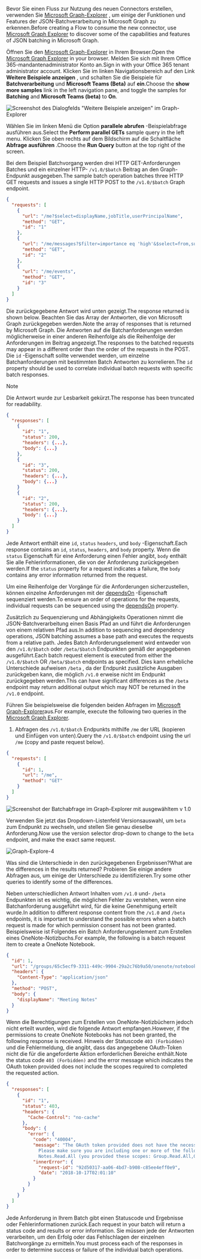 <!-- markdownlint-disable MD002 MD041 -->

<span data-ttu-id="5630d-101">Bevor Sie einen Fluss zur Nutzung des neuen Connectors erstellen, verwenden Sie [Microsoft Graph-Explorer](https://developer.microsoft.com/graph/graph-explorer) , um einige der Funktionen und Features der JSON-Batchverarbeitung in Microsoft Graph zu erkennen.</span><span class="sxs-lookup"><span data-stu-id="5630d-101">Before creating a Flow to consume the new connector, use [Microsoft Graph Explorer](https://developer.microsoft.com/graph/graph-explorer) to discover some of the capabilities and features of JSON batching in Microsoft Graph.</span></span>

<span data-ttu-id="5630d-102">Öffnen Sie den [Microsoft Graph-Explorer](https://developer.microsoft.com/graph/graph-explorer) in Ihrem Browser.</span><span class="sxs-lookup"><span data-stu-id="5630d-102">Open the [Microsoft Graph Explorer](https://developer.microsoft.com/graph/graph-explorer) in your browser.</span></span> <span data-ttu-id="5630d-103">Melden Sie sich mit Ihrem Office 365-mandantenadministrator Konto an.</span><span class="sxs-lookup"><span data-stu-id="5630d-103">Sign in with your Office 365 tenant administrator account.</span></span> <span data-ttu-id="5630d-104">Klicken Sie im linken Navigationsbereich auf den Link **Weitere Beispiele anzeigen** , und schalten Sie die Beispiele für **Batchverarbeitung** und **Microsoft Teams (Beta)** auf **ein**.</span><span class="sxs-lookup"><span data-stu-id="5630d-104">Choose the **show more samples** link in the left navigation pane, and toggle the samples for **Batching** and **Microsoft Teams (beta)** to **On**.</span></span>

![Screenshot des Dialogfelds "Weitere Beispiele anzeigen" im Graph-Explorer](./images/graph-explore1.png)

<span data-ttu-id="5630d-106">Wählen Sie im linken Menü die Option **parallele abrufen** -Beispielabfrage ausführen aus.</span><span class="sxs-lookup"><span data-stu-id="5630d-106">Select the **Perform parallel GETs** sample query in the left menu.</span></span> <span data-ttu-id="5630d-107">Klicken Sie oben rechts auf dem Bildschirm auf die Schaltfläche **Abfrage ausführen** .</span><span class="sxs-lookup"><span data-stu-id="5630d-107">Choose the **Run Query** button at the top right of the screen.</span></span>

<span data-ttu-id="5630d-108">Bei dem Beispiel Batchvorgang werden drei HTTP GET-Anforderungen Batches und ein einzelner HTTP- `/v1.0/$batch` Beitrag an den Graph-Endpunkt ausgegeben.</span><span class="sxs-lookup"><span data-stu-id="5630d-108">The sample batch operation batches three HTTP GET requests and issues a single HTTP POST to the `/v1.0/$batch` Graph endpoint.</span></span>

```json
{
  "requests": [
    {
      "url": "/me?$select=displayName,jobTitle,userPrincipalName",
      "method": "GET",
      "id": "1"
    },
    {
      "url": "/me/messages?$filter=importance eq 'high'&$select=from,subject,receivedDateTime,bodyPreview",
      "method": "GET",
      "id": "2"
    },
    {
      "url": "/me/events",
      "method": "GET",
      "id": "3"
    }
  ]
}
```

<span data-ttu-id="5630d-109">Die zurückgegebene Antwort wird unten gezeigt.</span><span class="sxs-lookup"><span data-stu-id="5630d-109">The response returned is shown below.</span></span> <span data-ttu-id="5630d-110">Beachten Sie das Array der Antworten, die von Microsoft Graph zurückgegeben werden.</span><span class="sxs-lookup"><span data-stu-id="5630d-110">Note the array of responses that is returned by Microsoft Graph.</span></span> <span data-ttu-id="5630d-111">Die Antworten auf die Batchanforderungen werden möglicherweise in einer anderen Reihenfolge als die Reihenfolge der Anforderungen im Beitrag angezeigt.</span><span class="sxs-lookup"><span data-stu-id="5630d-111">The responses to the batched requests may appear in a different order than the order of the requests in the POST.</span></span> <span data-ttu-id="5630d-112">Die `id` -Eigenschaft sollte verwendet werden, um einzelne Batchanforderungen mit bestimmten Batch Antworten zu korrelieren.</span><span class="sxs-lookup"><span data-stu-id="5630d-112">The `id` property should be used to correlate individual batch requests with specific batch responses.</span></span>

> [!NOTE]
> <span data-ttu-id="5630d-113">Die Antwort wurde zur Lesbarkeit gekürzt.</span><span class="sxs-lookup"><span data-stu-id="5630d-113">The response has been truncated for readability.</span></span>

```json
{
  "responses": [
    {
      "id": "1",
      "status": 200,
      "headers": {...},
      "body": {...}
    },
    {
      "id": "3",
      "status": 200,
      "headers": {...},
      "body": {...}
    }
    {
      "id": "2",
      "status": 200,
      "headers": {...},
      "body": {...}
    }
  ]
}
```

<span data-ttu-id="5630d-114">Jede Antwort enthält eine `id`, `status` `headers`, und `body` -Eigenschaft.</span><span class="sxs-lookup"><span data-stu-id="5630d-114">Each response contains an `id`, `status`, `headers`, and `body` property.</span></span> <span data-ttu-id="5630d-115">Wenn die `status` Eigenschaft für eine Anforderung einen Fehler angibt, `body` enthält Sie alle Fehlerinformationen, die von der Anforderung zurückgegeben werden.</span><span class="sxs-lookup"><span data-stu-id="5630d-115">If the `status` property for a request indicates a failure, the `body` contains any error information returned from the request.</span></span>

<span data-ttu-id="5630d-116">Um eine Reihenfolge der Vorgänge für die Anforderungen sicherzustellen, können einzelne Anforderungen mit der [dependsOn](https://docs.microsoft.com/graph/json-batching#sequencing-requests-with-the-dependson-property) -Eigenschaft sequenziert werden.</span><span class="sxs-lookup"><span data-stu-id="5630d-116">To ensure an order of operations for the requests, individual requests can be sequenced using the [dependsOn](https://docs.microsoft.com/graph/json-batching#sequencing-requests-with-the-dependson-property) property.</span></span>

<span data-ttu-id="5630d-117">Zusätzlich zu Sequenzierung und Abhängigkeits Operationen nimmt die JSON-Batchverarbeitung einen Basis Pfad an und führt die Anforderungen von einem relativen Pfad aus.</span><span class="sxs-lookup"><span data-stu-id="5630d-117">In addition to sequencing and dependency operations, JSON batching assumes a base path and executes the requests from a relative path.</span></span> <span data-ttu-id="5630d-118">Jedes Batch Anforderungselement wird entweder von den `/v1.0/$batch` oder `/beta/$batch` Endpunkten gemäß der angegebenen ausgeführt.</span><span class="sxs-lookup"><span data-stu-id="5630d-118">Each batch request element is executed from either the `/v1.0/$batch` OR `/beta/$batch` endpoints as specified.</span></span> <span data-ttu-id="5630d-119">Dies kann erhebliche Unterschiede aufweisen `/beta` , da der Endpunkt zusätzliche Ausgaben zurückgeben kann, die möglich `/v1.0` erweise nicht im Endpunkt zurückgegeben werden.</span><span class="sxs-lookup"><span data-stu-id="5630d-119">This can have significant differences as the `/beta` endpoint may return additional output which may NOT be returned in the `/v1.0` endpoint.</span></span>

<span data-ttu-id="5630d-120">Führen Sie beispielsweise die folgenden beiden Abfragen im [Microsoft Graph-Explorer](https://developer.microsoft.com/graph/graph-explorer)aus.</span><span class="sxs-lookup"><span data-stu-id="5630d-120">For example, execute the following two queries in the [Microsoft Graph Explorer](https://developer.microsoft.com/graph/graph-explorer).</span></span>

1. <span data-ttu-id="5630d-121">Abfragen des `/v1.0/$batch` Endpunkts mithilfe `/me` der URL (kopieren und Einfügen von unten).</span><span class="sxs-lookup"><span data-stu-id="5630d-121">Query the `/v1.0/$batch` endpoint using the url `/me` (copy and paste request below).</span></span>

```json
{
  "requests": [
    {
      "id": 1,
      "url": "/me",
      "method": "GET"
    }
  ]
}
```

![Screenshot der Batchabfrage im Graph-Explorer mit ausgewähltem v 1.0](./images/graph-explore3.png)

<span data-ttu-id="5630d-123">Verwenden Sie jetzt das Dropdown-Listenfeld Versionsauswahl, um `beta` zum Endpunkt zu wechseln, und stellen Sie genau dieselbe Anforderung.</span><span class="sxs-lookup"><span data-stu-id="5630d-123">Now use the version selector drop-down to change to the `beta` endpoint, and make the exact same request.</span></span>

![Graph-Explore-4](./images/graph-explore4.png)

<span data-ttu-id="5630d-125">Was sind die Unterschiede in den zurückgegebenen Ergebnissen?</span><span class="sxs-lookup"><span data-stu-id="5630d-125">What are the differences in the results returned?</span></span> <span data-ttu-id="5630d-126">Probieren Sie einige andere Abfragen aus, um einige der Unterschiede zu identifizieren.</span><span class="sxs-lookup"><span data-stu-id="5630d-126">Try some other queries to identify some of the differences.</span></span>

<span data-ttu-id="5630d-127">Neben unterschiedlichen Antwort Inhalten vom `/v1.0` und- `/beta` Endpunkten ist es wichtig, die möglichen Fehler zu verstehen, wenn eine Batchanforderung ausgeführt wird, für die keine Genehmigung erteilt wurde.</span><span class="sxs-lookup"><span data-stu-id="5630d-127">In addition to different response content from the `/v1.0` and `/beta` endpoints, it is important to understand the possible errors when a batch request is made for which permission consent has not been granted.</span></span> <span data-ttu-id="5630d-128">Beispielsweise ist Folgendes ein Batch Anforderungselement zum Erstellen eines OneNote-Notizbuchs.</span><span class="sxs-lookup"><span data-stu-id="5630d-128">For example, the following is a batch request item to create a OneNote Notebook.</span></span>

```json
{
  "id": 1,
  "url": "/groups/65c5ecf9-3311-449c-9904-29a2c76b9a50/onenote/notebooks",
  "headers": {
    "Content-Type": "application/json"
  },
  "method": "POST",
  "body": {
    "displayName": "Meeting Notes"
  }
}
```

<span data-ttu-id="5630d-129">Wenn die Berechtigungen zum Erstellen von OneNote-Notizbüchern jedoch nicht erteilt wurden, wird die folgende Antwort empfangen.</span><span class="sxs-lookup"><span data-stu-id="5630d-129">However, if the permissions to create OneNote Notebooks has not been granted, the following response is received.</span></span> <span data-ttu-id="5630d-130">Hinweis der Statuscode `403 (Forbidden)` und die Fehlermeldung, die angibt, dass das angegebene OAuth-Token nicht die für die angeforderte Aktion erforderlichen Bereiche enthält.</span><span class="sxs-lookup"><span data-stu-id="5630d-130">Note the status code `403 (Forbidden)` and the error message which indicates the OAuth token provided does not include the scopes required to completed the requested action.</span></span>

```json
{
  "responses": [
    {
      "id": "1",
      "status": 403,
      "headers": {
        "Cache-Control": "no-cache"
      },
      "body": {
        "error": {
          "code": "40004",
          "message": "The OAuth token provided does not have the necessary scopes to complete the request.
            Please make sure you are including one or more of the following scopes: Notes.ReadWrite.All,
            Notes.Read.All (you provided these scopes: Group.Read.All,Group.ReadWrite.All,User.Read,User.Read.All)",
          "innerError": {
            "request-id": "92d50317-aa06-4bd7-b908-c85ee4eff0e9",
            "date": "2018-10-17T02:01:10"
          }
        }
      }
    }
  ]
}
```

<span data-ttu-id="5630d-131">Jede Anforderung in Ihrem Batch gibt einen Statuscode und Ergebnisse oder Fehlerinformationen zurück.</span><span class="sxs-lookup"><span data-stu-id="5630d-131">Each request in your batch will return a status code and results or error information.</span></span> <span data-ttu-id="5630d-132">Sie müssen jede der Antworten verarbeiten, um den Erfolg oder das Fehlschlagen der einzelnen Batchvorgänge zu ermitteln.</span><span class="sxs-lookup"><span data-stu-id="5630d-132">You must process each of the responses in order to determine success or failure of the individual batch operations.</span></span>